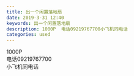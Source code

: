 ```yaml
---
title: 出一个闲置落地扇
date: 2019-3-31 12:40
keywords: 出一个闲置落地扇
description: 1000P  电话09219767700小飞机同电话
categories: used
---
```

<td class="t_f" id="postmessage_3355406">

1000P  <br/>
电话09219767700<br/>
小飞机同电话<br/>
<br/>
<img alt="" border="0" class="zoom" data-cf-modified-18aa534e745a5e30352ec10f-="" file="http://www.flw.ph/data/appbyme/upload/image/201903/31/JutHSClP14CF.jpg" id="aimg_QQRSr" lazyloadthumb="1" onclick="" onmouseover="" src="http://www.flw.ph/data/appbyme/upload/image/201903/31/JutHSClP14CF.jpg"/><br/>
<br/>
</td>
